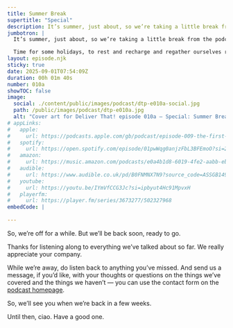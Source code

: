 ```yaml
---
title: Summer Break
supertitle: "Special"
description: It’s summer, just about, so we’re taking a little break from the podcast. Time to rest and recharge. But we’ll be back soon, ready to go.
jumbotron: |
  It’s summer, just about, so we’re taking a little break from the podcast.

  Time for some holidays, to rest and recharge and regather ourselves ready for more discussions on leading projects and delivery teams, and everything involved in getting big stuff done.
layout: episode.njk
sticky: true
date: 2025-09-01T07:54:09Z
duration: 00h 01m 40s
number: 010a
showTOC: false
image:
  social: ./content/public/images/podcast/dtp-e010a-social.jpg
  path: /public/images/podcast/dtp-e010a.jpg
  alt: "Cover art for Deliver That! episode 010a — Special: Summer Break"
# appLinks:
#   apple:
#     url: https://podcasts.apple.com/gb/podcast/episode-009-the-first-30-days/id1822252579?i=1000723408915
#   spotify:
#     url: https://open.spotify.com/episode/01pwWqg0anjzFbL3BFEmoO?si=218fbcdcc73a40aa
#   amazon:
#     url: https://music.amazon.com/podcasts/e0a4b1d8-6019-4fe2-aabb-eb3c2635c21c/episodes/6d0724c0-c57f-4f28-a651-c8e98f0993b7/deliver-that-episode-009-%E2%80%94-the-first-30-days
#   audible:
#     url: https://www.audible.co.uk/pd/B0FNMNX7N9?source_code=ASSGB149080119000H&share_location=pdp
#   youtube:
#     url: https://youtu.be/IYmVfCCG3Jc?si=ipbyut4Hc91MpvxH
#   playerfm:
#     url: https://player.fm/series/3673277/502327968
embedCode: |
  
---
```


So, we’re off for a while. But we’ll be back soon, ready to go.

Thanks for listening along to everything we’ve talked about so far. We really appreciate your company.

While we’re away, do listen back to anything you’ve missed. And send us a message, if you’d like, with your thoughts or questions on the things we’ve covered and the things we haven’t — you can use the contact form on the [podcast homepage](/podcast/).

So, we’ll see you when we’re back in a few weeks.

Until then, ciao. Have a good one.
